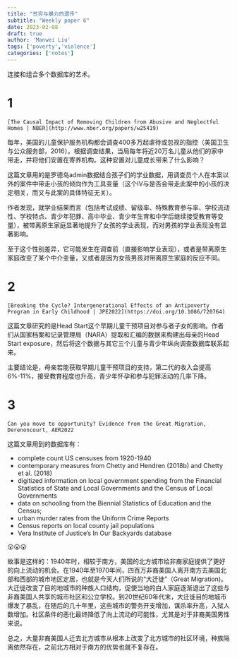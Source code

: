 ```yaml
---
title: "贫穷与暴力的遗传"
subtitle: "Weekly paper 6"
date: 2023-02-08
draft: true
author: 'Manwei Liu'
tags: ['poverty','violence']
categories: ['notes']
---
```


连接和组合多个数据库的艺术。

# 1
`[The Causal Impact of Removing Children from Abusive and Neglectful Homes | NBER](http://www.nber.org/papers/w25419)`

每年，美国的儿童保护服务机构都会调查400多万起虐待或忽视的指控（美国卫生与公众服务部，2016）。根据调查结果，当局每年将近20万名儿童从他们的家中带走，并将他们安置在寄养机构。这种安置对儿童成长带来了什么影响？

这篇文章用的是罗德岛admin数据结合孩子们的学业数据，用调查员个人在本案以外的案件中带走小孩的倾向作为工具变量（这个IV与是否会带走此案中的小孩的决定相关，而又与此案的具体特征无关）。

作者发现，就学业结果而言（包括考试成绩、留级率、特殊教育参与率、学校流动性、学校特点、青少年犯罪、高中毕业、青少年生育和中学后继续接受教育等变量），被带离原生家庭显著地提升了女孩的学业表现，而对男孩的学业表现没有显著影响。

至于这个性别差异，它可能发生在调查前（直接影响学业表现），或者是带离原生家庭改变了某个中介变量，又或者是因为女孩男孩对带离原生家庭的反应不同。

# 2
`[Breaking the Cycle? Intergenerational Effects of an Antipoverty Program in Early Childhood | JPE2022](https://doi.org/10.1086/720764)`

这篇文章研究的是Head Start这个早期儿童干预项目对参与者子女的影响。作者们从国家档案和记录管理局（NARA）提取和汇编的数据来构建出母亲的Head Start exposure，然后将这个数据与其它三个儿童与青少年纵向调查数据库联系起来。

主要结论是，母亲若能获取早期儿童干预项目的支持，第二代的收入会提高6%-11%，接受教育程度也升高，青少年怀孕和参与犯罪活动的几率下降。

# 3 
`Can you move to opportunity? Evidence from the Great Migration, Derenoncourt, AER2022`

这篇文章用到的数据库有：
- complete count US censuses from 1920-1940
- contemporary measures from Chetty and Hendren (2018b) and Chetty et al. (2018)
- digitized information on local government spending from the Financial Statistics of State and Local Governments and the Census of Local Governments
- data on schooling from the Biennial Statistics of Education and the Census;
- urban murder rates from the Uniform Crime Reports
- Census reports on local county jail populations
- Vera Institute of Justice’s In Our Backyards database

:open_mouth::open_mouth::open_mouth:

故事是这样的：1940年时，相较于南方，美国的北方城市给非裔家庭提供了更好的向上流动的机会。在1940年至1970年间，四百万非裔美国人离开南方去美国北部和西部的城市地区定居，也就是今天人们所说的“大迁徙”（Great Migration)。大迁徙改变了目的地城市的种族人口结构，促使当地的白人家庭逐渐退出了这些与非裔美国人共享的城市社区和公立学校。到20世纪60年代末，大迁徙目的地城市爆发了暴乱，在随后的几十年里，这些城市的警务开支增加，谋杀率升高，入狱人数增加。社区条件的恶化最终降低了向上流动的可能性，尤其是对于非裔美国男性来说。

总之，大量非裔美国人迁去北方城市从根本上改变了北方城市的社区环境，种族隔离依然存在，之前北方相对于南方的优势也就不复存在。